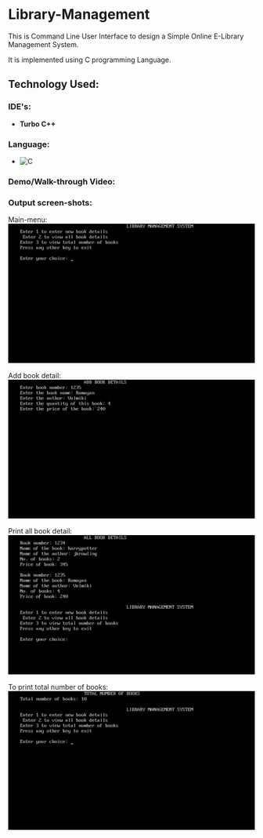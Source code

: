 # Library-Management

This is Command Line User Interface to design a Simple Online E-Library Management System.

It is implemented using C programming Language.

## Technology Used: 
### IDE's:
- **Turbo C++**

### Language:
- ![C](https://img.shields.io/badge/c-%2300599C.svg?style=for-the-badge&logo=c&logoColor=white)

### Demo/Walk-through Video:

### Output screen-shots:
Main-menu:
<img src="./SCREEN-SHOTS/ss1.png" />

Add book detail:
<img src="./SCREEN-SHOTS/ss2.png" />

Print all book detail:
<img src="./SCREEN-SHOTS/ss3.png" />

To print total number of books:
<img src="./SCREEN-SHOTS/ss4.png" />
